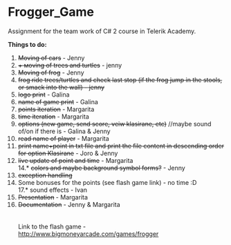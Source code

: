 ﻿# Frogger_Game
Assignment for the team work of C# 2 course in Telerik Academy.

<b>Things to do:</b><br>
1. <s>Moving of cars</s> - Jenny<br>
2. <s>+ мoving of trees and turtles</s> - jenny<br>
2. <s>Moving of frog</s> - Jenny <br>
4. <s>frog ride trees/turtles and check last stop (if the frog jump in the stools, or smack into the wall) - jenny</s> <br>
6. <s>logo print</s> - Galina<br>
7. <s>name of game print</s> - Galina<br>
8. <s>points iteration</s> - Margarita<br>
9. <s>time iteration</s> - Margarita<br>
10. <s>options (new game, send score, veiw klasirane, etc)</s> //maybe sound of/on if there is - Galina & Jenny<br>
11. <s>read name of player</s> - Margarita<br>
12. <s>print name+point in txt file and print the file content in descending order for option Klasirane</s> - Joro & Jenny<br>
13. <s>live update of point and time</s> - Margarita<br>
14.* <s>colors and maybe background symbol forms?</s> - Jenny<br>
15. <s>exception handling</s> <br>
16. Some bonuses for the points (see flash game link) - no time :D<br>
17.* sound effects - Ivan<br>
18. <s>Presentation</s> - Margarita <br>
19. <s>Documentation</s> - Jenny & Margarita<br>
<br><br>
Link to the flash game - http://www.bigmoneyarcade.com/games/frogger <br>
